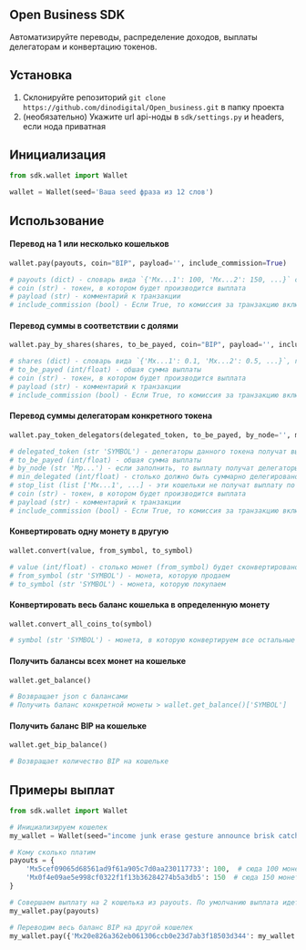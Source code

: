 ## Open Business SDK
Автоматизируйте переводы, распределение доходов, выплаты делегаторам и конвертацию токенов.

## Установка
1. Склонируйте репозиторий `git clone https://github.com/dinodigital/Open_business.git` в папку проекта
2. (необязательно) Укажите url api-ноды в `sdk/settings.py` и headers, если нода приватная

## Инициализация
```python
from sdk.wallet import Wallet

wallet = Wallet(seed='Ваша seed фраза из 12 слов')
```

## Использование
#### Перевод на 1 или несколько кошельков
```python
wallet.pay(payouts, coin="BIP", payload='', include_commission=True)

# payouts (dict) - словарь вида `{'Mx...1': 100, 'Mx...2': 150, ...}` с указанием кому сколько монет переводить. Может быть любой длинны, начиная с 1.
# coin (str) - токен, в котором будет производится выплата
# payload (str) - комментарий к транзакции
# include_commission (bool) - Если True, то комиссия за транзакцию включается в общую сумму выплаты. При этом суммы каждого получателя будут пересчитаны с учетом комиссии.
```

#### Перевод суммы в соответствии с долями
```python
wallet.pay_by_shares(shares, to_be_payed, coin="BIP", payload='', include_commission=True)

# shares (dict) - словарь вида `{'Mx...1': 0.1, 'Mx...2': 0.5, ...}`, где 0.1, 0.5 это проценты от общей суммы (10%, 50% соответственно)
# to_be_payed (int/float) - обшая сумма выплаты
# coin (str) - токен, в котором будет производится выплата
# payload (str) - комментарий к транзакции
# include_commission (bool) - Если True, то комиссия за транзакцию включается в общую сумму выплаты. При этом суммы каждого получателя будут пересчитаны с учетом комиссии.
```

#### Перевод суммы делегаторам конкретного токена
```python
wallet.pay_token_delegators(delegated_token, to_be_payed, by_node='', min_delegated=0, stop_list=None, coin='BIP', payload='', include_commission=True)

# delegated_token (str 'SYMBOL') - делегаторы данного токена получат выплату
# to_be_payed (int/float) - обшая сумма выплаты
# by_node (str 'Mp...') - если заполнить, то выплату получат делегаторы токена (delegated_token) в конкретной ноде
# min_delegated (int/float) - столько должно быть суммарно делегировано у кошелька, чтобы полчить выплату. Если равно 0, то выплату получат все делегаторы токена.
# stop_list (list ['Mx...1', ...] - эти кошельки не получат выплату по токену
# coin (str) - токен, в котором будет производится выплата
# payload (str) - комментарий к транзакции
# include_commission (bool) - Если True, то комиссия за транзакцию включается в общую сумму выплаты. При этом суммы каждого получателя будут пересчитаны с учетом комиссии.
```

#### Конвертировать одну монету в другую
```python
wallet.convert(value, from_symbol, to_symbol)

# value (int/float) - столько монет (from_symbol) будет сконвертировано
# from_symbol (str 'SYMBOL') - монета, которую продаем
# to_symbol (str 'SYMBOL') - монета, которую покупаем
```

#### Конвертировать весь баланс кошелька в определенную монету
```python
wallet.convert_all_coins_to(symbol)

# symbol (str 'SYMBOL') - монета, в которую конвертируем все остальные
```

#### Получить балансы всех монет на кошельке
```python
wallet.get_balance()

# Возвращает json с балансами
# Получить баланс конкретной монеты > wallet.get_balance()['SYMBOL']
```

#### Получить баланс BIP на кошельке
```python
wallet.get_bip_balance()

# Возвращает количество BIP на кошельке
```

## Примеры выплат
```python
from sdk.wallet import Wallet

# Инициализируем кошелек
my_wallet = Wallet(seed="income junk erase gesture announce brisk catch wolf helmet custom elder rug")

# Кому сколько платим
payouts = {
    'Mx5cef09065d68561ad9f61a905c7d0aa230117733': 100,  # сюда 100 монет
    'Mx0f4e09ae5e998cf0322f1f13b36284274b5a3db5': 150  # сюда 150 монет
}

# Совершаем выплату на 2 кошелька из payouts. По умолчанию выплата идет в BIP и включает комиссию.
my_wallet.pay(payouts)

# Переводим весь баланс BIP на другой кошелек
my_wallet.pay({'Mx20e826a362eb061306ccb0e23d7ab3f18503d344': my_wallet.get_bip_balance()})
```